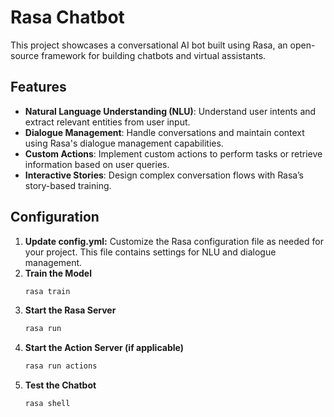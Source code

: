 # Rasa Chatbot

This project showcases a conversational AI bot built using Rasa, an open-source framework for building chatbots and virtual assistants.

## Features

- **Natural Language Understanding (NLU)**: Understand user intents and extract relevant entities from user input.
- **Dialogue Management**: Handle conversations and maintain context using Rasa's dialogue management capabilities.
- **Custom Actions**: Implement custom actions to perform tasks or retrieve information based on user queries.
- **Interactive Stories**: Design complex conversation flows with Rasa’s story-based training.

## Configuration

1. **Update config.yml:** Customize the Rasa configuration file as needed for your project. This file contains settings for NLU and dialogue management.
2. **Train the Model**
   ```bash
   rasa train
3. **Start the Rasa Server**
   ```bash
   rasa run
4. **Start the Action Server (if applicable)**
   ```bash
   rasa run actions
5. **Test the Chatbot**
   ```bash
   rasa shell


